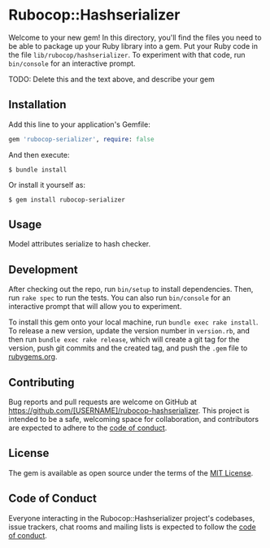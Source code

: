 # Rubocop::Hashserializer

Welcome to your new gem! In this directory, you'll find the files you need to be able to package up your Ruby library into a gem. Put your Ruby code in the file `lib/rubocop/hashserializer`. To experiment with that code, run `bin/console` for an interactive prompt.

TODO: Delete this and the text above, and describe your gem

## Installation

Add this line to your application's Gemfile:

```ruby
gem 'rubocop-serializer', require: false
```

And then execute:

    $ bundle install

Or install it yourself as:

    $ gem install rubocop-serializer

## Usage

Model attributes serialize to hash checker.

## Development

After checking out the repo, run `bin/setup` to install dependencies. Then, run `rake spec` to run the tests. You can also run `bin/console` for an interactive prompt that will allow you to experiment.

To install this gem onto your local machine, run `bundle exec rake install`. To release a new version, update the version number in `version.rb`, and then run `bundle exec rake release`, which will create a git tag for the version, push git commits and the created tag, and push the `.gem` file to [rubygems.org](https://rubygems.org).

## Contributing

Bug reports and pull requests are welcome on GitHub at https://github.com/[USERNAME]/rubocop-hashserializer. This project is intended to be a safe, welcoming space for collaboration, and contributors are expected to adhere to the [code of conduct](https://github.com/[USERNAME]/rubocop-hashserializer/blob/master/CODE_OF_CONDUCT.md).

## License

The gem is available as open source under the terms of the [MIT License](https://opensource.org/licenses/MIT).

## Code of Conduct

Everyone interacting in the Rubocop::Hashserializer project's codebases, issue trackers, chat rooms and mailing lists is expected to follow the [code of conduct](https://github.com/[USERNAME]/rubocop-hashserializer/blob/master/CODE_OF_CONDUCT.md).
